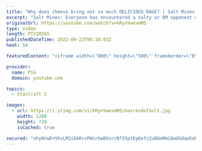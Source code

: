 ```yaml
---
title: "Why does cheese bring out so much DELICIOUS RAGE? | Salt Mines #14 - StarCraft 2"
excerpt: "Salt Mines: Everyone has encountered a salty or BM opponent on the StarCraft ladder before. UPLOAD YOUR REPLAY TO https://drop.sc/upload then send the link to RateMyStarCraft@gmail.com along with “Salt Mines” in the title + in the body of the email add your IGN & Rank & Why you think your opponent got"
originalUrl: https://youtube.com/watch?v=kRynVwevmRQ
type: video
length: PT31M28S
publishedDateTime: 2022-09-22T06:10:03Z
heat: 54

featuredContent: "<iframe width=\"800\" height=\"500\" frameborder=\"0\" src=\"https://www.youtube.com/embed/kRynVwevmRQ\" allow=\"accelerometer; autoplay; encrypted-media; gyroscope; picture-in-picture\" allowfullscreen></iframe>"

provider:
  name: PiG
  domain: youtube.com

topics:
  - StarCraft 2

images:
  - url: https://i.ytimg.com/vi/kRynVwevmRQ/maxresdefault.jpg
    width: 1280
    height: 720
    isCached: true

secured: "nhyNtwD+VkvLM3ibbR+zPWsrbwBXorcNfZXptEg6efzIuBOoMm1QwUGdqw5ahTGtYGoYbOZ9uvQTZd29y1at/AKzwcL5VhKoynbbCmsmKErQypGCqXql0ii0R6aMIJ998l2PRr23B1ADW9lNbnFb1l2KHbK6v2kY8xq7Srx4FVjyY2FJCgbsNhvKX+RcqJ0ZYmfl+SVrzEUK5EmnvH/wAXWNG20Dbhe+/awIl7dftvpcRWyFMqBX3oHHK/FofTN/sbLYI/X8gvgmAb79cT4vElyfG7tTwjVC+lYXhrY0F844mvexHL3wO/3j6MABOpxI29pSDPnIzaiYePoj61TLiTLEoT6SbASmsnENsLHePl9VfOPGSJZ6LxFvDpgRLCGzdeTlYHQ21FszAD050IKV7zLXmeSF+Pwyyodh7mM9tGo=;zU40XHhKqyoQXJ/MQmTuGg=="
---
```


